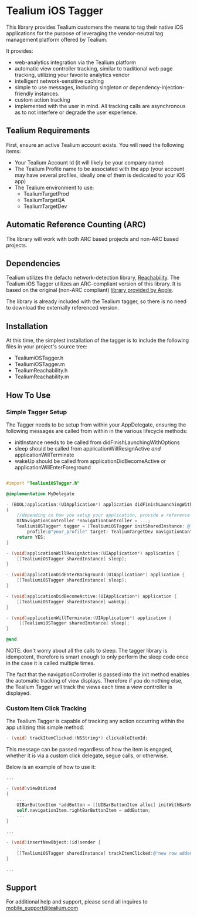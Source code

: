Tealium iOS Tagger
==================

This library provides Tealium customers the means to tag their native
iOS applications for the purpose of leveraging the vendor-neutral tag management
platform offered by Tealium.  

It provides:

- web-analytics integration via the Tealium platform
- automatic view controller tracking, similar to traditional web page tracking, utilizing your favorite analytics vendor
- intelligent network-sensitive caching
- simple to use messages, including singleton or dependency-injection-friendly instances.
- custom action tracking
- implemented with the user in mind. All tracking calls are asynchronous as to not interfere or degrade the user experience. 


Tealium Requirements
--------------------
First, ensure an active Tealium account exists. You will need the following items:
- Your Tealium Account Id (it will likely be your company name)
- The Tealium Profile name to be associated with the app (your account may have several profiles, ideally one of them is dedicated to your iOS app)
- The Tealium environment to use:
  - TealiumTargetProd
  - TealiumTargetQA
  - TealiumTargetDev

Automatic Reference Counting (ARC)
----------------------------------

The library will work with both ARC based projects and non-ARC based projects.

Dependencies
------------
Tealium utilizes the defacto network-detection library, [Reachability](https://github.com/tonymillion/Reachability). The Tealium iOS Tagger utilizes an ARC-compliant version
of this library. It is based on the original (non-ARC compliant) [library provided by Apple](http://developer.apple.com/library/ios/#samplecode/Reachability/Introduction/Intro.html).

The library is already included with the Tealium tagger, so there is no need to download the externally referenced version. 

Installation
------------
At this time, the simplest installation of the tagger is to include the following files in your project's source tree:

- TealiumiOSTagger.h
- TealiumiOSTagger.m
- TealiumReachability.h
- TealiumReachability.m

How To Use
----------------------------------

### Simple Tagger Setup

The Tagger needs to be setup from within your AppDelegate, ensuring the following messages are called from within in the various lifecycle methods:

- initInstance needs to be called from didFinishLaunchingWithOptions
- sleep should be called from applicationWillResignActive *and* applicationWillTerminate
- wakeUp should be called from applicationDidBecomeActive or applicationWillEnterForeground


```objective-c

#import "TealiumiOSTagger.h"

@implementation MyDelegate

- (BOOL)application:(UIApplication*) application didFinishLaunchingWithOptions:(NSDictionary*) launchOptions
{
    //depending on how you setup your application, provide a reference to your navigation controller
    UINavigationController *navigationController = ...;
    TealiumiOSTagger* tagger = [TealiumiOSTagger initSharedInstance: @"your_account"
        profile:@"your_profile" target: TealiumTargetDev navigationController:navigationController];
    return YES;
}

- (void)applicationWillResignActive:(UIApplication*) application {
    [[TealiumiOSTagger sharedInstance] sleep];
}

- (void)applicationDidEnterBackground:(UIApplication*) application {
    [[TealiumiOSTagger sharedInstance] sleep];
}

- (void)applicationDidBecomeActive:(UIApplication*) application {
    [[TealiumiOSTagger sharedInstance] wakeUp];
}

- (void)applicationWillTerminate:(UIApplication*) application {
     [[TealiumiOSTagger sharedInstance] sleep];
}

@end

```

NOTE: don't worry about all the calls to sleep. The tagger library is idempotent,
therefore is smart enough to only perform the sleep code once in the case it is called multiple times.


The fact that the navigationController is passed into the init method enables the automatic tracking of view displays.
Therefore if you do nothing else, the Tealium Tagger will track the views each time a view controller is displayed.  

### Custom Item Click Tracking

The Tealium Tagger is capable of tracking any action occurring within the app utilizing this simple method:

```objective-c
- (void) trackItemClicked:(NSString*) clickableItemId;
```


This message can be passed regardless of how the item is engaged, whether it is via a custom click delegate, segue calls, or otherwise. 

Below is an example of how to use it:

```objective-c
...

- (void)viewDidLoad
{
    ...
    UIBarButtonItem *addButton = [[UIBarButtonItem alloc] initWithBarButtonSystemItem:UIBarButtonSystemItemAdd target:self action:@selector(insertNewObject:)];
    self.navigationItem.rightBarButtonItem = addButton;
    ...
}

...

- (void)insertNewObject:(id)sender {
    ...
    [[TealiumiOSTagger sharedInstance] trackItemClicked:@"new row added"];
}

...
```
Support
-------

For additional help and support, please send all inquires to mobile_support@tealium.com

